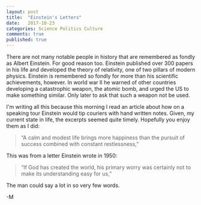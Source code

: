 ```yaml
---
layout: post
title:  "Einstein's Letters"
date:   2017-10-23
categories: Science Politics Culture
comments: true
published: true
---
```


There are not many notable people in history that are remembered as fondly as Albert Einstein. For good reason too. Einstein published over 300 papers in his life and developed the theory of relativity, one of two pillars of modern physics.  Einstein is remembered so fondly for more than his scientific achievements, however. In world war II he warned of other countries developing a catastrophic weapon, the atomic bomb, and urged the US to make something similar.  Only later to ask that such a weapon not be used. 

I'm writing all this because this morning I read an article about how on a speaking tour Einstein would tip couriers with hand written notes.  Given, my current state in life, the excerpts seemed quite timely.  Hopefully you enjoy them as I did: 

> “A calm and modest life brings more happiness than the pursuit of success combined with constant restlessness,”

This was from a letter Einstein wrote in 1950: 

> “If God has created the world, his primary worry was certainly not to make its understanding easy for us,”

The man could say a lot in so very few words. 

-M

